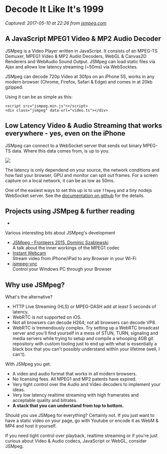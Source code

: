 # Decode It Like It's 1999

_Captured: 2017-05-10 at 22:26 from [jsmpeg.com](http://jsmpeg.com/)_

## A JavaScript MPEG1 Video & MP2 Audio Decoder

JSMpeg is a Video Player written in JavaScript. It consists of an MPEG-TS Demuxer, MPEG1 Video & MP2 Audio Decoders, WebGL & Canvas2D Renderers and WebAudio Sound Output. JSMpeg can load static files via Ajax and allows low latency streaming (~50ms) via WebSocktes.

JSMpeg can decode 720p Video at 30fps on an iPhone 5S, works in any modern browser (Chrome, Firefox, Safari & Edge) and comes in at 20kb gzipped.

Using it can be as simple as this:
    
    
    <script src="jsmpeg.min.js"></script>
    <div class="jsmpeg" data-url="video.ts"></div>

## Low Latency Video & Audio Streaming that works everywhere - yes, even on the iPhone

JSMpeg can connect to a WebSocket server that sends out binary MPEG-TS data. Where this data comes from, is up to you.

![](http://jsmpeg.com/jsmpeg-latency.jpg)

The latency is only dependend on your source, the network conditions and how fast your browser, GPU and monitor can spit out frames. For a screen capture on a local network, it can be as low as 50ms.

One of the easiest ways to set this up is to use `ffmpeg` and a tiny nodejs WebSocket server. See the [documentation on github](https://github.com/phoboslab/jsmpeg) for the details.

## Projects using JSMpeg & further reading

  *   
Various interesting bits about JSMpeg's development 
  * [JSMpeg - Fronteers 2015, Dominic Szablewski](https://vimeo.com/144499042)  
A talk about the inner workings of the MPEG1 codec 
  * [Instant Webcam](http://instant-webcam.com/)  
Stream video from iPhone/iPad to any Browser in your Wi-Fi 
  * [jsmpeg-vnc](http://phoboslab.org/log/2015/07/play-gta-v-in-your-browser-sort-of)  
Control your Windows PC through your Browser 

## Why use JSMpeg?

What's the alternative?

  * HTTP Live Streaming (HLS) or MPEG-DASH add _at least_ 5 seconds of latency. 
  * WebRTC is not supported on iOS. 
  * Not all browsers can decode H264; not all browsers can decode VP8. 
  * WebRTC is tremendously complex. Try setting up a WebRTC broadcast server and you'll find yourself in a mess of STUN, TURN, signaling and media servers while trying to setup and compile a whooping 4GB git repository with custom tooling just to end up with what is essentially a black box that you can't possibly understand within your lifetime (well, I can't). 

With JSMpeg you get:

  * A video and audio format that works in all modern browsers. 
  * No licensing fees. All MPEG1 and MP2 patents have expired. 
  * Very tight control over the Audio and Video decoders to implement your ideas. 
  * Very low latency realtime streaming with high framerates and acceptable quality and bitrates. 
  * **A stack that you can understand from top to bottom.**

Should you use JSMpeg for everything? Certainly not. If you just want to have a static video on your page, go with Youtube or encode it as WebM & MP4 and host it yourself.

If you need tight control over playback, realtime streaming or if you're just curious about Video & Audio codecs, JavaScript or WebGL, consider JSMpeg.
